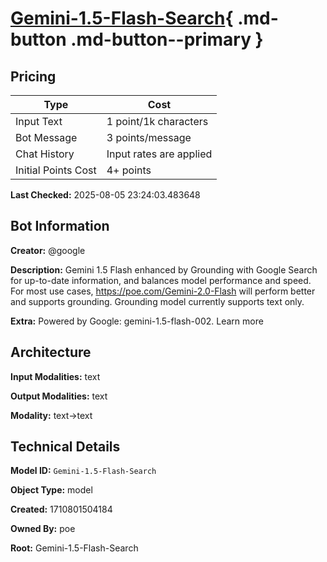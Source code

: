 # [Gemini-1.5-Flash-Search](https://poe.com/Gemini-1.5-Flash-Search){ .md-button .md-button--primary }

## Pricing

| Type | Cost |
|------|------|
| Input Text | 1 point/1k characters |
| Bot Message | 3 points/message |
| Chat History | Input rates are applied |
| Initial Points Cost | 4+ points |

**Last Checked:** 2025-08-05 23:24:03.483648


## Bot Information

**Creator:** @google

**Description:** Gemini 1.5 Flash enhanced by Grounding with Google Search for up-to-date information, and balances model performance and speed. For most use cases, https://poe.com/Gemini-2.0-Flash will perform better and supports grounding. Grounding model currently supports text only.

**Extra:** Powered by Google: gemini-1.5-flash-002. Learn more


## Architecture

**Input Modalities:** text

**Output Modalities:** text

**Modality:** text->text


## Technical Details

**Model ID:** `Gemini-1.5-Flash-Search`

**Object Type:** model

**Created:** 1710801504184

**Owned By:** poe

**Root:** Gemini-1.5-Flash-Search
